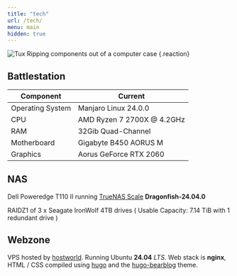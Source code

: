 ```yaml
---
title: "tech"
url: /tech/
menu: main
hidden: true
---
```


![Tux Ripping components out of a computer case](/geocities/tux_computer_dig_md_clr.webp)
{.reaction}

## Battlestation

| **Component**        | **Current**                     |
|------------------|-----------------------------|
| Operating System | Manjaro Linux 24.0.0        |
| CPU              | AMD Ryzen 7 2700X @ 4.2GHz  |
| RAM              | 32Gib Quad-Channel          |
| Motherboard      | Gigabyte B450 AORUS M       |
| Graphics         | Aorus GeForce RTX 2060      |

## NAS

Dell Poweredge T110 II running [TrueNAS Scale](https://www.truenas.com/truenas-scale/) **Dragonfish-24.04.0**

RAIDZ1 of 3 x Seagate IronWolf 4TB drives ( Usable Capacity: 7.14 TiB with 1 redundant drive )

## Webzone

VPS hosted by [hostworld](https://hostworld.uk/). Running Ubuntu **24.04** *LTS*. Web stack is **nginx**, HTML / CSS compiled using [hugo](https://gohugo.io) and the [hugo-bearblog](https://github.com/janraasch/hugo-bearblog/) theme.